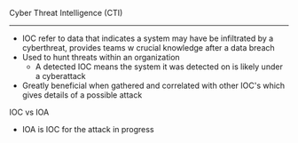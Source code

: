Cyber Threat Intelligence (CTI)



---
- IOC refer to data that indicates a system may have be infiltrated by a cyberthreat, provides teams w crucial knowledge after a data breach
- Used to hunt threats within an organization
	- A detected IOC means the system it was detected on is likely under a cyberattack
- Greatly beneficial when gathered and correlated with other IOC's which gives details of a possible attack

IOC vs IOA
- IOA is IOC for the attack in progress
